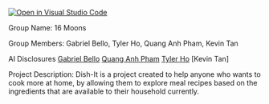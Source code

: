 [![Open in Visual Studio Code](https://classroom.github.com/assets/open-in-vscode-2e0aaae1b6195c2367325f4f02e2d04e9abb55f0b24a779b69b11b9e10269abc.svg)](https://classroom.github.com/online_ide?assignment_repo_id=16381610&assignment_repo_type=AssignmentRepo)

Group Name: 16 Moons

Group Members: Gabriel Bello, Tyler Ho, Quang Anh Pham, Kevin Tan

AI Disclosures
[Gabriel Bello](./docs/ai-disclosure/M0_AI_Declaration_Gabriel_Bello_301430169.pdf)
[Quang Anh Pham](./docs/ai-disclosure/M0_AI_Declaration_Quang_Anh_Pham_301576174.pdf)
[Tyler Ho](./docs/ai-disclosure/M0_AI_Declaration_Tyler_Ho_301351482.pdf)
[Kevin Tan]

Project Description: Dish-It is a project created to help anyone who wants to cook more at home, by allowing them to explore meal recipes based on the ingredients that are available to their household currently.
